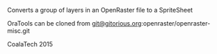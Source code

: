 Converts a group of layers in an OpenRaster file to a SpriteSheet

OraTools can be cloned from git@gitorious.org:openraster/openraster-misc.git

CoalaTech 2015
